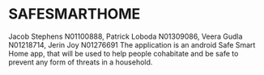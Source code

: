 # SAFESMARTHOME
Jacob Stephens N01100888, Patrick Loboda N01309086, Veera Gudla N01218714, Jerin Joy N01276691
The application is an android Safe Smart Home app, that will be used to help people cohabitate and be safe to prevent any form of threats in a household.
